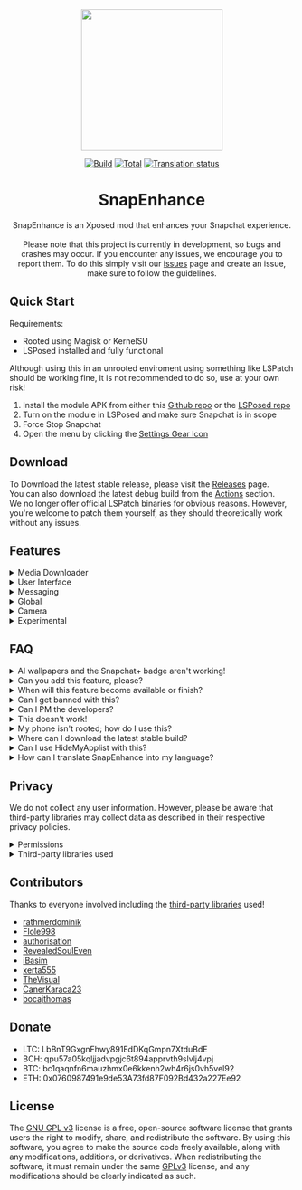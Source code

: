 <div align="center">
  <img src="https://raw.githubusercontent.com/rhunk/SnapEnhance/main/app/src/main/res/mipmap-xxxhdpi/launcher_icon_foreground.png" height="250" />

  [![Build](https://img.shields.io/github/actions/workflow/status/rhunk/SnapEnhance/beta.yml?branch=dev&logo=github&label=Build)](https://github.com/rhunk/SnapEnhance/actions/workflows/android.yml?query=branch%3Amain+event%3Apush+is%3Acompleted) [![Total](https://shields.io/github/downloads/rhunk/SnapEnhance/total?logo=Bookmeter&label=Downloads&logoColor=Green&color=Green)](https://github.com/rhunk/snapenhance/releases) [![Translation status](https://hosted.weblate.org/widget/snapenhance/app/svg-badge.svg)](https://hosted.weblate.org/engage/snapenhance/)
  
# SnapEnhance
SnapEnhance is an Xposed mod that enhances your Snapchat experience.<br/><br/>
Please note that this project is currently in development, so bugs and crashes may occur. If you encounter any issues, we encourage you to report them. To do this simply visit our [issues](https://github.com/rhunk/SnapEnhance/issues) page and create an issue, make sure to follow the guidelines.
</div>

## Quick Start
Requirements:
- Rooted using Magisk or KernelSU
- LSPosed installed and fully functional

Although using this in an unrooted enviroment using something like LSPatch should be working fine, it is not recommended to do so, use at your own risk!

1. Install the module APK from either this [Github repo](https://github.com/rhunk/SnapEnhance/releases) or the [LSPosed repo](https://modules.lsposed.org/module/me.rhunk.snapenhance)
2. Turn on the module in LSPosed and make sure Snapchat is in scope
3. Force Stop Snapchat
4. Open the menu by clicking the [Settings Gear Icon](https://i.imgur.com/2grm8li.png)

## Download 
To Download the latest stable release, please visit the [Releases](https://github.com/rhunk/SnapEnhance/releases) page.<br/>
You can also download the latest debug build from the [Actions](https://github.com/rhunk/SnapEnhance/actions) section.<br/>
We no longer offer official LSPatch binaries for obvious reasons. However, you're welcome to patch them yourself, as they should theoretically work without any issues.

## Features
<details closed>
  <summary>Media Downloader</summary>

  - Auto Download 
  - Prevent Self Auto Download
  - Merge Overlays
  - Force Image Format
  - Force Voice Note Format
  - Download Profile Pictures
  - Opera Download Button
  - Chat Download Context Menu
  - Logging
  - Custom Path Format 
</details>

<details closed>
  <summary>User Interface</summary>

  - Friend Feed Menu Buttons 
  - AMOLED Dark Mode
  - Friend Feed Message Preview 
  - Snap Preview
  - Bootstrap Override (Default Home Tab & Persistent App Appearance)
  - Enhance Friend Map Nametags
  - Prevent Message List Auto Scroll
  - Show Streak Expiration Info
  - Hide Friend Feed Entry
  - Hide Streak Restore
  - Hide Quick Add In Friend Feed
  - Hide Story Section 
  - Hide UI Components (voice record button, call buttons, ...)
  - Opera Media Quick Info
  - Old Bitmoji Selfie 
  - Disable Spotlight 
  - Hide Settings Gear
  - Vertical Story Viewer 
  - Fidelius Indicator
  - Stealth Mode Indicator 
  - Edit Text Override
</details>  

<details closed>
  <summary>Messaging</summary>

  - Bypass Screenshot Detection 
  - Anonymous Story Viewing
  - Prevent Story Rewatch Indicator 
  - Hide Peak-a-Peak
  - Hide Bitmoji Presence 
  - Hide Typing Notifications 
  - Unlimited Snap View Time 
  - Loop Media PlayBack
  - Disable Replay In FF
  - Half Swipe Notifier
  - Message Preview
  - Call Start Confirmation 
  - Auto Save Messages 
  - Prevent Message Sending
  - Instant Delete 
  - Better Notifications 
  - Notifications Blacklist
  - Message Logger
  - Gallery Media Send Override
  - Strip Media Metadata
  - Bypass Message Retention Policy
 </details>

<details closed>
  <summary>Global</summary>

  - Location
  - Suspend Location Updates 
  - Snapchat Plus 
  - Disable Confirmation Dialogs
  - Disable Metrics 
  - Disable Story Sections 
  - Block Ads
  - Disable Permission Request
  - Disable Memories Snap Feed
  - Spotlight Comments Username 
  - Bypass Video Length Restriction
  - Default Video Playback Rate
  - Video Playback Rate Slider 
  - Disable Google Play Services Dialogs 
  - Force Upload Source Quality
  - Default Volume Controls
  - Disable Snap Splitting
</details>

<details closed>
  <summary>Camera</summary>

  - Disable Camera 
  - Immersive Preview
  - Black Photos 
  - Custom Frame Rate (Front & Back)
  - HEVC Recording
  - Force Camera Source Encoding
  - Override Resolution (Front & Back) 
</details> 

<details closed>
  <summary>Experimental</summary>

  - Session Events 
  - Device Spoof
  - Convert Message Locally
  - New Chat Action Menu 
  - Story Logger
  - Call Recorder
  - Account Switcher
  - Edit Messages 
  - App Passcode
  - Infinite Story Boost
  - My Eyes Only Passcode Bypass
  - No Friend Score Delay
  - End-to-End Encryption
  - Enable Hidden Snapchat Plus Features
  - Add Friend Source Spoof
  - Disable Composer Modules
  - Prevent Forced Logout
</details>

</details>
  
## FAQ
<details>
  <summary>AI wallpapers and the Snapchat+ badge aren't working!</summary>
  
  - Yeah, they're server-sided and will probably never work.
</details>

<details>
  <summary>Can you add this feature, please?</summary>
  
  - Open an issue on our Github repo.
</details>

<details>
  <summary>When will this feature become available or finish?</summary>
  
  - At some point.
</details>

<details>
  <summary>Can I get banned with this?</summary>
  
  - Obviously, however, the risk is very low, and we have no reported cases of anyone ever getting banned while using the mod.
</details>

<details>
  <summary>Can I PM the developers?</summary>
  
  - No.
</details>

<details>
  <summary>This doesn't work!</summary>
  
  - Open an issue.
</details>

<details>
  <summary>My phone isn't rooted; how do I use this?</summary>
  
- You can use LSPatch in combination with SnapEnhance to run this on an unrooted device, however this is unrecommended and not considered safe.
</details>

<details>
  <summary>Where can I download the latest stable build?</summary>
  
  - https://github.com/rhunk/snapenhance/releases
</details>

<details>
  <summary>Can I use HideMyApplist with this?</summary>
  
  - No, this will cause some severe issues, and the mod will not be able to inject.
</details>

<details>
  <summary>How can I translate SnapEnhance into my language?</summary>
  
  - We have a [Weblate](https://hosted.weblate.org/projects/snapenhance/app/) hosted repo, feel free to submit your translations there.
</details>

## Privacy
We do not collect any user information. However, please be aware that third-party libraries may collect data as described in their respective privacy policies.
<details>
  <summary>Permissions</summary>
  
  - [android.permission.INTERNET](https://developer.android.com/reference/android/Manifest.permission#INTERNET)
  - [android.permission.REQUEST_IGNORE_BATTERY_OPTIMIZATIONS](https://developer.android.com/reference/android/Manifest.permission.html#REQUEST_IGNORE_BATTERY_OPTIMIZATIONS)
  - [android.permission.POST_NOTIFICATIONS](https://developer.android.com/reference/android/Manifest.permission.html#POST_NOTIFICATIONS)
  - [android.permission.SYSTEM_ALERT_WINDOW](https://developer.android.com/reference/android/Manifest.permission#SYSTEM_ALERT_WINDOW)
</details>

<details>
  <summary>Third-party libraries used</summary>
  
  - [libxposed](https://github.com/libxposed/api)
  - [ffmpeg-kit-full-gpl](https://github.com/arthenica/ffmpeg-kit)
  - [osmdroid](https://github.com/osmdroid/osmdroid)
  - [coil](https://github.com/coil-kt/coil)
  - [Dobby](https://github.com/jmpews/Dobby)
  - [rhino](https://github.com/mozilla/rhino)
  - [libsu](https://github.com/topjohnwu/libsu)
</details>

## Contributors
Thanks to everyone involved including the [third-party libraries](https://github.com/rhunk/SnapEnhance?tab=readme-ov-file#privacy) used!
- [rathmerdominik](https://github.com/rathmerdominik)
- [Flole998](https://github.com/Flole998)
- [authorisation](https://github.com/authorisation/)
- [RevealedSoulEven](https://github.com/revealedsouleven)
- [iBasim](https://github.com/ibasim)
- [xerta555](https://github.com/xerta555)
- [TheVisual](https://github.com/TheVisual)
- [CanerKaraca23](https://github.com/CanerKaraca23)
- [bocajthomas](https://github.com/bocajthomas)

## Donate
- LTC: LbBnT9GxgnFhwy891EdDKqGmpn7XtduBdE
- BCH: qpu57a05kqljjadvpgjc6t894apprvth9slvlj4vpj
- BTC: bc1qaqnfn6mauzhmx0e6kkenh2wh4r6js0vh5vel92
- ETH: 0x0760987491e9de53A73fd87F092Bd432a227Ee92

## License
The [GNU GPL v3](https://www.gnu.org/licenses/gpl-3.0.en.html#license-text) license is a free, open-source software license that grants users the right to modify, share, and redistribute the software.
By using this software, you agree to make the source code freely available, along with any modifications, additions, or derivatives.
When redistributing the software, it must remain under the same [GPLv3](https://www.gnu.org/licenses/gpl-3.0.en.html#license-text) license, and any modifications should be clearly indicated as such.
